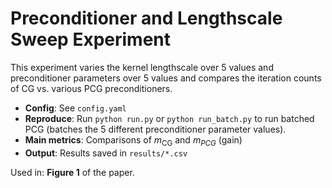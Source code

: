 # Preconditioner and Lengthscale Sweep Experiment

This experiment varies the kernel lengthscale over 5 values and preconditioner parameters over 5 values and compares the iteration counts of CG vs. various PCG preconditioners.

- **Config**: See `config.yaml`
- **Reproduce**: Run `python run.py` or `python run_batch.py` to run batched PCG (batches the 5 different preconditioner parameter values). 
- **Main metrics**: Comparisons of $m_{\text{CG}}$ and $m_{{PCG}}$ (gain)
- **Output**: Results saved in `results/*.csv`

Used in: **Figure 1** of the paper.
